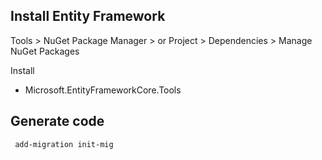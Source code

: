 ## Install Entity Framework
Tools > NuGet Package Manager > 
or 
Project > Dependencies > Manage NuGet Packages


Install
  - Microsoft.EntityFrameworkCore.Tools




## Generate code
```
 add-migration init-mig
```